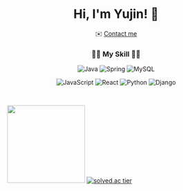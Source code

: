 <h1 align="center"><b>Hi, I'm Yujin! 👋</b></h1>

<!-- <p align="center">✏️ <a href="https://yjcruise.tistory.com/">My Blog</a></p> -->
<p align="center">✉️ <a href="mailto:claire9585@sookmyung.ac.kr">Contact me</a></p>

<h3 align="center"><b>👩‍💻 My Skill 👩‍💻</b></h3>
<p align="center">
  <img alt="Java" src="https://img.shields.io/badge/Java-f0932b.svg?&style=for-the-badge&logo=Java&logoColor=white"/>
  <img alt="Spring" src="https://img.shields.io/badge/Spring-6DB33F.svg?&style=for-the-badge&logo=Spring&logoColor=white"/>
  <img alt="MySQL" src="https://img.shields.io/badge/MySQL-4479A1.svg?&style=for-the-badge&logo=MySQL&logoColor=white"/>
</p>
<p align="center">
  <img alt="JavaScript" src="https://img.shields.io/badge/JavaScript-F7DF1E.svg?&style=for-the-badge&logo=JavaScript&logoColor=white"/>
  <img alt="React" src="https://img.shields.io/badge/React-61DAFB.svg?&style=for-the-badge&logo=React&logoColor=white"/>
  <img alt="Python" src="https://img.shields.io/badge/Python-3776AB?&style=for-the-badge&logo=Python&logoColor=white"/>
  <img alt="Django" src="https://img.shields.io/badge/Django-003200?&style=for-the-badge&logo=Django&logoColor=white"/>
</p>

<!-- - ✏️ My [Blog](https://yjcruise.tistory.com/) -->
<!-- - ✉️ <a href="mailto:claire9585@sookmyung.ac.kr" target="_blank">Contact me</a> -->

<br>

<img src="https://github-readme-stats.vercel.app/api?username=yujin113&theme=discord_old_blurple&count_private=true&show_icons=true" height="180px"> [![solved.ac tier](http://mazassumnida.wtf/api/generate_badge?boj=claire11)](https://solved.ac/claire11)
